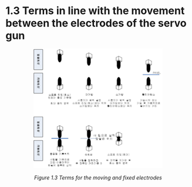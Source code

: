 # 1.3 Terms in line with the movement between the electrodes of the servo gun


<p align="center">
 <img src="../_assets/image_8.png" width="70%"></img>
 <em><p align="center">Figure 1.3 Terms for the moving and fixed electrodes</p></em>
</p>